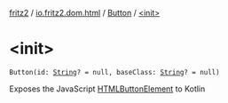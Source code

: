 [fritz2](../../index.md) / [io.fritz2.dom.html](../index.md) / [Button](index.md) / [&lt;init&gt;](./-init-.md)

# &lt;init&gt;

`Button(id: `[`String`](https://kotlinlang.org/api/latest/jvm/stdlib/kotlin/-string/index.html)`? = null, baseClass: `[`String`](https://kotlinlang.org/api/latest/jvm/stdlib/kotlin/-string/index.html)`? = null)`

Exposes the JavaScript [HTMLButtonElement](https://developer.mozilla.org/en/docs/Web/API/HTMLButtonElement) to Kotlin


